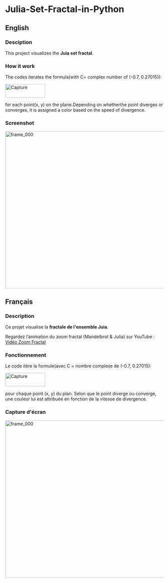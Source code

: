 # Julia-Set-Fractal-in-Python

## English
### Desciption
This project visualizes the **Juia set fractal**.

### How it work
The codes iterates the formula(with C= complex number of (-0.7, 0.27015)):

<img width="127" height="43" alt="Capture" src="https://github.com/user-attachments/assets/671909af-2023-4683-a28f-f325ebb8e195" />

for each point(x, y) on the plane.Depending on whetherthe point diverges or converges, it is assigned a color based on the speed of divergence.

### Screenshot

<img width="800" height="500" alt="frame_000" src="https://github.com/user-attachments/assets/2183f0c9-a310-4d60-a2c8-2b225668bf06" />

## Français
### Description
Ce projet visualise la **fractale de l'ensemble Juia**.

Regardez l’animation du zoom fractal (Mandelbrot & Julia) sur YouTube : [Vidéo Zoom Fractal](https://youtu.be/eYUTN04xZbY)

### Fonctionnement
Le code itère la formule(avec C =  nombre complexe de (-0.7, 0.27015):

<img width="127" height="43" alt="Capture" src="https://github.com/user-attachments/assets/671909af-2023-4683-a28f-f325ebb8e195" />

pour chaque point (x, y) du plan. Selon que le point diverge ou converge, une couleur lui est attribuée en fonction de la vitesse de divergence.

### Capture d'écran

<img width="800" height="500" alt="frame_000" src="https://github.com/user-attachments/assets/2183f0c9-a310-4d60-a2c8-2b225668bf06" />
